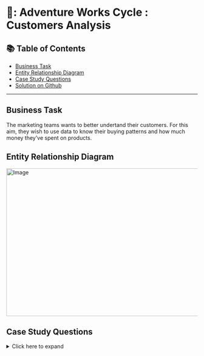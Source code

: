 # 👥: Adventure Works Cycle : Customers Analysis


## 📚 Table of Contents
- [Business Task](#business-task)
- [Entity Relationship Diagram](#entity-relationship-diagram)
- [Case Study Questions](#case-study-questions)
- [Solution on Github](https://github.com/coumbacoulibaly/AdventureWorksCycles/blob/master/Customers%20Analysis/Solution.md)


***

## Business Task
The marketing teams wants to better undertand their customers. For this aim, they wish to use data to know their buying patterns and how much money they’ve spent on products.

## Entity Relationship Diagram
<img src="https://user-images.githubusercontent.com/119062221/214133680-c4ab224a-794c-491b-b09f-7ea7044d9da6.jpg" alt="Image" width="1779" height="389" >


## Case Study Questions
<details>
<summary>
Click here to expand  
</summary>

1. 
2. 
3.  
4. 
5. 
6. 
7. 
8. 
![ERD_AWC_Customers]()

<!--- 
Customer lifetime value (CLV): The total value a customer will bring to a company over their lifetime.

Customer acquisition cost (CAC): The cost of acquiring a new customer.

Customer retention rate: The percentage of customers who remain loyal to a company over time.

Net Promoter Score (NPS): A measure of customer loyalty and satisfaction, based on the likelihood of customers to recommend a company to others.

Customer churn rate: The rate at which customers stop doing business with a company.

Repeat purchase rate: The percentage of customers who make a repeat purchase.

Average order value (AOV): The average amount spent per purchase by a customer.

Customer satisfaction rate: The percentage of customers who are satisfied with a company's products or services.

Market share: The percentage of total sales in a market that a company holds.

Customer demographics: Information about the age, gender, income, and other characteristics of a company's customers.

Customer behavior: Information about how customers interact with a company, such as purchase history and website browsing behavior.

Customer segmentation: The process of dividing customers into groups based on shared characteristics.

Customer feedback: Information about what customers think and feel about a company's products or services.

Customer loyalty: The tendency for customers to continue doing business with a company over time.

conversion rate: The rate at which visitors to a website or contact with a company become paying customers.
-->
</details>


 
